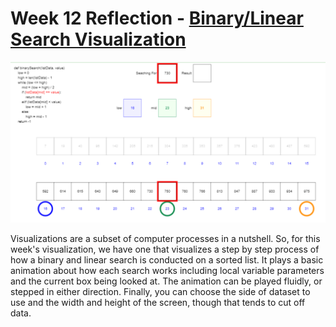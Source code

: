 # Week 12 Reflection - [Binary/Linear Search Visualization](https://www.cs.usfca.edu/~galles/visualization/Search.html)

![Visualization](./images/r12.png)

Visualizations are a subset of computer processes in a nutshell. So, for this week's visualization, we have one that visualizes a step by step process of how a binary and linear search is conducted on a sorted list. It plays a basic animation about how each search works including local variable parameters and the current box being looked at. The animation can be played fluidly, or stepped in either direction. Finally, you can choose the side of dataset to use and the width and height of the screen, though that tends to cut off data.